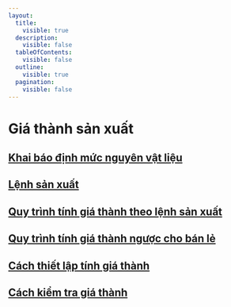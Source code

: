```yaml
---
layout:
  title:
    visible: true
  description:
    visible: false
  tableOfContents:
    visible: false
  outline:
    visible: true
  pagination:
    visible: false
---
```


# Giá thành sản xuất

## [Khai báo định mức nguyên vật liệu ](done-khai-bao-dinh-muc-nguyen-vat-lieu.md)

## [Lệnh sản xuất](done-lenh-san-xuat.md)

## [Quy trình tính giá thành theo lệnh sản xuất](quy-trinh-tinh-gia-thanh-theo-lenh-san-xuat.md)

## [Quy trình tính giá thành ngược cho bán lẻ](quy-trinh-tinh-gia-thanh-nguoc-cho-ban-le.md)

## [Cách thiết lập tính giá thành](cach-set-up-tinh-gia-thanh-va-kiem-tra-gia-thanh.md)

## [Cách kiểm tra giá thành](cach-set-up-tinh-gia-thanh-va-kiem-tra-gia-thanh-1.md)
